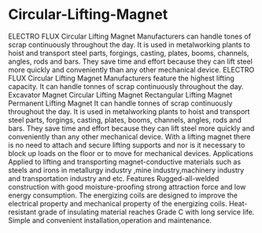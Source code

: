 Circular-Lifting-Magnet
=======================

ELECTRO FLUX Circular Lifting Magnet Manufacturers can handle tones of scrap continuously throughout the day. It is used in metalworking plants to hoist and transport steel parts, forgings, casting, plates, booms, channels, angles, rods and bars. They save time and effort because they can lift steel more quickly and conveniently than any other mechanical device.   ELECTRO FLUX Circular Lifting Magnet Manufacturers feature the highest lifting capacity. It can handle tonnes of scrap continuously throughout the day.    	     	Excavator Magnet 	Circular Lifting Magnet 	Rectangular Lifting Magnet 	Permanent Lifting Magnet  	   	     	 	  		  	   It can handle tonnes of scrap continuously throughout the day. It is used in metalworking plants to hoist and transport steel parts, forgings, casting, plates, booms, channels, angles, rods and bars.   	          They save time and effort because they can lift steel more quickly and conveniently than any other mechanical device. With a lifting magnet there is no need to attach and secure lifting supports and nor is it necessary to block up loads on the floor or to move for mechanical devices.  Applications  Applied to lifting and transporting magnet-conductive materials such as steels and irons in metallurgy industry ,mine industry,machinery industry and transportation industry and etc.  Features Rugged-all-welded construction with good moisture-proofing strong attraction force and low energy consumption. The energizing coils are designed to improve the electrical property and mechanical property of the energizing coils. Heat-resistant grade of insulating material reaches Grade C with long service life. Simple and convenient installation,operation and maintenance. 
